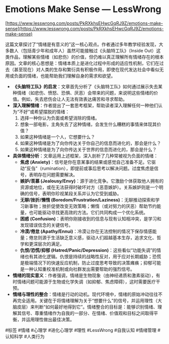 # Emotions Make Sense — LessWrong

[https://www.lesswrong.com/posts/PkRXkhsEHwcGqRJ9Z/emotions-make-sense](https://www.lesswrong.com/posts/PkRXkhsEHwcGqRJ9Z/emotions-make-sense)

这篇文章探讨了“情绪是有意义的”这一核心观点。作者通过多年教学经验发现，大多数人（包括青少年和成年人）虽然可能接触过《头脑特工队》（Inside Out）这类作品，理解某些情绪（如悲伤）的价值，但仍难以真正理解所有情绪存在的根本原因。文章的核心思想是：情绪本质上是进化过程中形成的适应性机制，它们在过去（甚至现在）对人类的生存和繁衍具有积极作用，即使在现代发达社会中看似无用或负面的情绪，也能帮助我们理解自身的需求和欲望。

*   **《头脑特工队》的启发**：文章首先分析了《头脑特工队》如何通过展示失去某种情绪（如悲伤、愤怒、恐惧、厌恶）会带来的问题，来说明这些情绪的价值。例如，失去悲伤会让人无法有效表达痛苦和寻求帮助。
*   **深入理解情绪**：作者提出了一套思考框架，帮助读者深入理解任何一种他们认为“不好”或希望摆脱的情绪：
    1.  选择一种你认为负面或希望消除的情绪。
    2.  想象一部电影，主角失去了这种情绪，会发生什么糟糕的事情来体现其价值？
    3.  如果这种情绪是一个人，它想要什么？
    4.  如果这种情绪是为了向你传达关于你自己的信息而进化的，那会是什么？
    5.  如果这种情绪是为了向你传达关于世界的信息而进化的，那会是什么？
*   **具体情绪分析**：文章运用上述框架，深入剖析了几种常被视为负面的情绪：
    *   **焦虑 (Anxiety)**：信号是你在意某事的结果或感觉自己准备不足。它驱动“反刍”（rumination），即提前或事后思考以解决问题。过度焦虑是信号，表明存在问题需要解决。
    *   **嫉妒/羡慕 (Jealousy/Envy)**：源于进化竞争。它激励个体获取他人拥有的资源或地位，或在无法获得时破坏对方（恶意嫉妒）。关系嫉妒则是一个明确的信号，表明你珍视某段关系并认为它受到威胁。
    *   **无聊/挫折/懒惰 (Boredom/Frustration/Laziness)**：无聊推动探索和学习新事物；挫折促使改变无效策略；懒惰（或对努力的厌恶）帮助节约能量，也可能驱动寻找更高效的方法。它们共同构成一个优化系统。
    *   **困惑 (Confusion)**：表明你刚接收到的信息与现有认知相冲突，是学习和发现错误信念的关键信号。
    *   **冷漠/倦怠 (Apathy/Ennui)**：冷漠让你在无法控制的情况下保存情感能量；倦怠则源于生活缺乏意义感，驱动人们超越基本生存，追求文化、哲学和更深层次的满足。
    *   **仇恨/恐慌/抑郁 (Hatred/Panic/Depression)**：这些看似“功能失调”的情绪也有其进化逻辑。仇恨是持续的战略性反对，用于应对长期威胁；恐慌是极端情况下的快速反应机制，防止过度思考导致的决策瘫痪；抑郁可能是一种认知重校准机制或向社群发出需要帮助的强烈信号。
*   **情绪的现实意义**：作者强调，情绪是生物现象（由神经递质和激素驱动），有时情绪问题可能源于生物或化学失调（如抑郁、焦虑障碍），这时需要医疗干预。
*   **情绪与理性的整合**：情绪是行动的动机。现代环境中，情绪的原始冲动往往不再完全适用。关键在于将情绪理解为关于“想要什么”的信号，并运用理性（大脑皮层）来判断“如何最好地得到它”。情绪整合的目标是：能够识别情绪、理解其信号、尊重情绪作为自我的一部分、在情绪、价值观和目标之间取得平衡，并运用理性做出最佳决策。

#标签 #情绪 #心理学 #进化心理学 #理性 #LessWrong #自我认知 #情绪管理 #认知科学 #人类行为